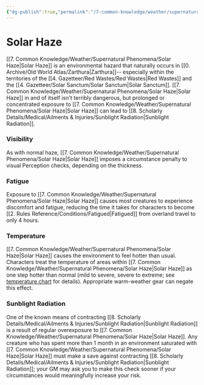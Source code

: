 ```yaml
---
{"dg-publish":true,"permalink":"/7-common-knowledge/weather/supernatural-phenomena/solar-haze/","noteIcon":""}
---
```


# Solar Haze

[[7. Common Knowledge/Weather/Supernatural Phenomena/Solar Haze\|Solar Haze]] is an environmental hazard that naturally occurs in [[0. Archive/Old World Atlas/Zarthura\|Zarthura]]-- especially within the territories of the [[4. Gazetteer/Red Wastes/Red Wastes\|Red Wastes]] and the [[4. Gazetteer/Solar Sanctum/Solar Sanctum\|Solar Sanctum]]. [[7. Common Knowledge/Weather/Supernatural Phenomena/Solar Haze\|Solar Haze]] in and of itself isn't terribly dangerous, but prolonged or concentrated exposure to [[7. Common Knowledge/Weather/Supernatural Phenomena/Solar Haze\|Solar Haze]] can lead to [[8. Scholarly Details/Medical/Ailments & Injuries/Sunblight Radiation\|Sunblight Radiation]]. 

### Visibility
As with normal haze, [[7. Common Knowledge/Weather/Supernatural Phenomena/Solar Haze\|Solar Haze]] imposes a circumstance penalty to visual Perception checks, depending on the thickness. 

### Fatigue 
Exposure to [[7. Common Knowledge/Weather/Supernatural Phenomena/Solar Haze\|Solar Haze]] causes most creatures to experience discomfort and fatigue, reducing the time it takes for characters to become [[2. Rules Reference/Conditions/Fatigued\|Fatigued]] from overland travel to only 4 hours. 

### Temperature 
[[7. Common Knowledge/Weather/Supernatural Phenomena/Solar Haze\|Solar Haze]] causes the environment to feel hotter than usual. Characters treat the temperature of areas within [[7. Common Knowledge/Weather/Supernatural Phenomena/Solar Haze\|Solar Haze]] as one step hotter than normal (mild to severe, severe to extreme; see [temperature chart](https://2e.aonprd.com/Rules.aspx?ID=2768) for details). Appropriate warm-weather gear can negate this effect. 

### Sunblight Radiation 
One of the known means of contracting [[8. Scholarly Details/Medical/Ailments & Injuries/Sunblight Radiation\|Sunblight Radiation]] is a result of regular overexposure to [[7. Common Knowledge/Weather/Supernatural Phenomena/Solar Haze\|Solar Haze]]. Any creature who has spent more than 1 month in an environment saturated with [[7. Common Knowledge/Weather/Supernatural Phenomena/Solar Haze\|Solar Haze]] must make a save against contracting [[8. Scholarly Details/Medical/Ailments & Injuries/Sunblight Radiation\|Sunblight Radiation]]; your GM may ask you to make this check sooner if your circumstances would meaningfully increase your risk. 